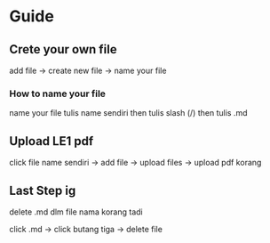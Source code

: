 # Guide
## Crete your own file
add file -> create new file -> name your file
### How to name your file
name your file tulis name sendiri then tulis slash (/) then tulis .md

## Upload LE1 pdf
click file name sendiri -> add file -> upload files -> upload pdf korang

## Last Step ig
delete .md dlm file nama korang tadi

click .md -> click butang tiga -> delete file

